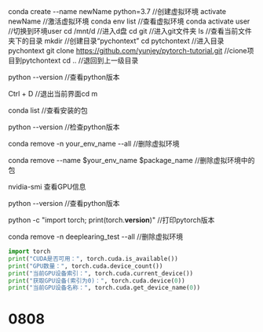 conda create --name newName python=3.7  //创建虚拟环境
activate newName //激活虚拟环境
conda env list //查看虚拟环境
conda activate user //切换到环境user
cd /mnt/d  //进入d盘
cd git //进入git文件夹
ls //查看当前文件夹下的目录
mkdir  //创建目录“pychontext”
cd pytchontext //进入目录pychontext
git clone https://github.com/yunjey/pytorch-tutorial.git //cione项目到pytchontext
cd ..   //退回到上一级目录

python --version //查看python版本

Ctrl + D //退出当前界面cd m

conda list //查看安装的包

python --version //检查python版本

conda remove -n your_env_name --all //删除虚拟环境

conda remove --name $your_env_name  $package_name //删除虚拟环境中的包

nvidia-smi 查看GPU信息

python --version //查看python版本

python -c "import torch; print(torch.__version__)" //打印pytorch版本

conda remove -n deeplearing_test --all //删除虚拟环境

```python
import torch
print("CUDA是否可用：", torch.cuda.is_available())
print("GPU数量：", torch.cuda.device_count())
print("当前GPU设备索引：", torch.cuda.current_device())
print("获取GPU设备(索引为0)：", torch.cuda.device(0))
print("当前GPU设备名称：", torch.cuda.get_device_name(0))
```

# 0808